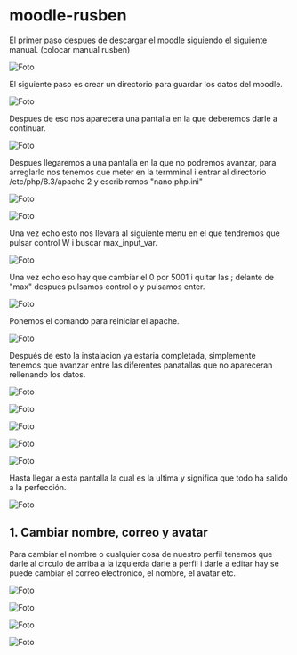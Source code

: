 # moodle-rusben

El primer paso despues de descargar el moodle siguiendo el siguiente manual. (colocar manual rusben)

![Foto](1.png)

El siguiente paso es crear un directorio para guardar los datos del moodle.

![Foto](2.png)

Despues de eso nos aparecera una pantalla en la que deberemos darle a continuar.

![Foto](3.png)

Despues llegaremos a una pantalla en la que no podremos avanzar, para arreglarlo nos tenemos que meter en la termminal i entrar al directorio /etc/php/8.3/apache 2 y escribiremos "nano php.ini"

![Foto](4.png)

![Foto](5.png)

Una vez echo esto nos llevara al siguiente menu en el que tendremos que pulsar control W i buscar max_input_var.

![Foto](6.png)

Una vez echo eso hay que cambiar el 0 por 5001 i quitar las ; delante de "max" despues pulsamos control o y pulsamos enter.


![Foto](7.png)

Ponemos el comando para reiniciar el apache.

![Foto](8.png)

Después de esto la instalacion ya estaria completada, simplemente tenemos que avanzar entre las diferentes panatallas que no apareceran rellenando los datos.


![Foto](9.png)

![Foto](10.png)

![Foto](11.png)

![Foto](12.png)

![Foto](13.png)

Hasta llegar a esta pantalla la cual es la ultima y significa que todo ha salido a la perfección.


![Foto](14.png)

## 1. Cambiar nombre, correo y avatar

Para cambiar el nombre o cualquier cosa de nuestro perfil tenemos que darle al circulo de arriba a la izquierda darle a perfil i darle a editar hay se puede cambiar el correo electronico, el nombre, el avatar etc.  

![Foto](15.png)

![Foto](17.png)

![Foto](18.png)

![Foto](19.png)

